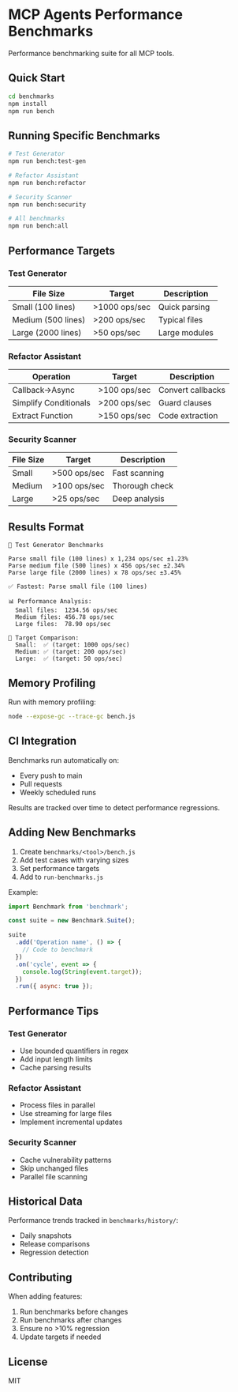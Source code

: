 # MCP Agents Performance Benchmarks

Performance benchmarking suite for all MCP tools.

## Quick Start

```bash
cd benchmarks
npm install
npm run bench
```

## Running Specific Benchmarks

```bash
# Test Generator
npm run bench:test-gen

# Refactor Assistant
npm run bench:refactor

# Security Scanner
npm run bench:security

# All benchmarks
npm run bench:all
```

## Performance Targets

### Test Generator

| File Size          | Target        | Description   |
| ------------------ | ------------- | ------------- |
| Small (100 lines)  | >1000 ops/sec | Quick parsing |
| Medium (500 lines) | >200 ops/sec  | Typical files |
| Large (2000 lines) | >50 ops/sec   | Large modules |

### Refactor Assistant

| Operation             | Target       | Description       |
| --------------------- | ------------ | ----------------- |
| Callback→Async        | >100 ops/sec | Convert callbacks |
| Simplify Conditionals | >200 ops/sec | Guard clauses     |
| Extract Function      | >150 ops/sec | Code extraction   |

### Security Scanner

| File Size | Target       | Description    |
| --------- | ------------ | -------------- |
| Small     | >500 ops/sec | Fast scanning  |
| Medium    | >100 ops/sec | Thorough check |
| Large     | >25 ops/sec  | Deep analysis  |

## Results Format

```
🔬 Test Generator Benchmarks

Parse small file (100 lines) x 1,234 ops/sec ±1.23%
Parse medium file (500 lines) x 456 ops/sec ±2.34%
Parse large file (2000 lines) x 78 ops/sec ±3.45%

✅ Fastest: Parse small file (100 lines)

📊 Performance Analysis:
  Small files:  1234.56 ops/sec
  Medium files: 456.78 ops/sec
  Large files:  78.90 ops/sec

🎯 Target Comparison:
  Small:  ✅ (target: 1000 ops/sec)
  Medium: ✅ (target: 200 ops/sec)
  Large:  ✅ (target: 50 ops/sec)
```

## Memory Profiling

Run with memory profiling:

```bash
node --expose-gc --trace-gc bench.js
```

## CI Integration

Benchmarks run automatically on:

- Every push to main
- Pull requests
- Weekly scheduled runs

Results are tracked over time to detect performance regressions.

## Adding New Benchmarks

1. Create `benchmarks/<tool>/bench.js`
2. Add test cases with varying sizes
3. Set performance targets
4. Add to `run-benchmarks.js`

Example:

```javascript
import Benchmark from 'benchmark';

const suite = new Benchmark.Suite();

suite
  .add('Operation name', () => {
    // Code to benchmark
  })
  .on('cycle', event => {
    console.log(String(event.target));
  })
  .run({ async: true });
```

## Performance Tips

### Test Generator

- Use bounded quantifiers in regex
- Add input length limits
- Cache parsing results

### Refactor Assistant

- Process files in parallel
- Use streaming for large files
- Implement incremental updates

### Security Scanner

- Cache vulnerability patterns
- Skip unchanged files
- Parallel file scanning

## Historical Data

Performance trends tracked in `benchmarks/history/`:

- Daily snapshots
- Release comparisons
- Regression detection

## Contributing

When adding features:

1. Run benchmarks before changes
2. Run benchmarks after changes
3. Ensure no >10% regression
4. Update targets if needed

## License

MIT
